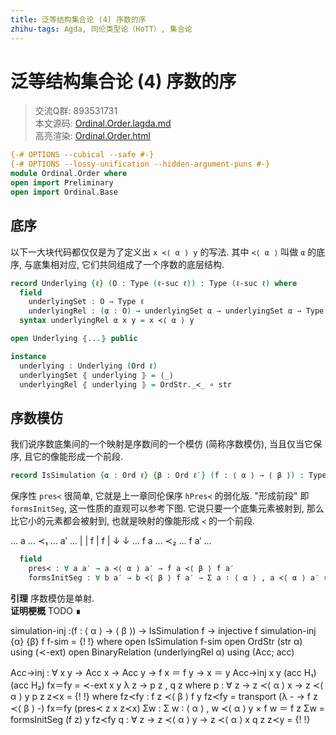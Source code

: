 ```yaml
---
title: 泛等结构集合论 (4) 序数的序
zhihu-tags: Agda, 同伦类型论（HoTT）, 集合论
---
```


# 泛等结构集合论 (4) 序数的序

> 交流Q群: 893531731  
> 本文源码: [Ordinal.Order.lagda.md](https://github.com/choukh/USST/blob/main/src/Ord/Order.lagda.md)  
> 高亮渲染: [Ordinal.Order.html](https://choukh.github.io/USST/Ord.Order.html)  

```agda
{-# OPTIONS --cubical --safe #-}
{-# OPTIONS --lossy-unification --hidden-argument-puns #-}
module Ordinal.Order where
open import Preliminary
open import Ordinal.Base
```

## 底序

以下一大块代码都仅仅是为了定义出 `x ≺⟨ α ⟩ y` 的写法. 其中 `≺⟨ α ⟩` 叫做 `α` 的底序, 与底集相对应, 它们共同组成了一个序数的底层结构.

```agda
record Underlying {ℓ} (O : Type (ℓ-suc ℓ)) : Type (ℓ-suc ℓ) where
  field
    underlyingSet : O → Type ℓ
    underlyingRel : (α : O) → underlyingSet α → underlyingSet α → Type ℓ
  syntax underlyingRel α x y = x ≺⟨ α ⟩ y

open Underlying ⦃...⦄ public

instance
  underlying : Underlying (Ord ℓ)
  underlyingSet ⦃ underlying ⦄ = ⟨_⟩
  underlyingRel ⦃ underlying ⦄ = OrdStr._≺_ ∘ str
```

## 序数模仿

我们说序数底集间的一个映射是序数间的一个模仿 (简称序数模仿), 当且仅当它保序, 且它的像能形成一个前段.

```agda
record IsSimulation {α : Ord ℓ} {β : Ord ℓ′} (f : ⟨ α ⟩ → ⟨ β ⟩) : Type (ℓ ⊔ ℓ′) where
```

保序性 `pres≺` 很简单, 它就是上一章同伦保序 `hPres≺` 的弱化版. "形成前段" 即 `formsInitSeg`, 这一性质的直观可以参考下图. 它说只要一个底集元素被射到, 那么比它小的元素都会被射到, 也就是映射的像能形成 `≺` 的一个前段.

... a   ... ≺₁ ... a′  ...
    |              |
  f |            f |
    ↓              ↓
... f a ... ≺₂ ... f a′ ...

```agda
  field
    pres≺ : ∀ a a′ → a ≺⟨ α ⟩ a′ → f a ≺⟨ β ⟩ f a′
    formsInitSeg : ∀ b a′ → b ≺⟨ β ⟩ f a′ → Σ a ∶ ⟨ α ⟩ , a ≺⟨ α ⟩ a′ × f a ＝ b
```

**引理** 序数模仿是单射.  
**证明梗概** TODO ∎


simulation-inj :(f : ⟨ α ⟩ → ⟨ β ⟩) → IsSimulation f → injective f
simulation-inj {α} {β} f f-sim = {!   !}
  where
  open IsSimulation f-sim
  open OrdStr (str α) using (≺-ext)
  open BinaryRelation (underlyingRel α) using (Acc; acc)

  Acc→inj : ∀ x y → Acc x → Acc y → f x ＝ f y → x ＝ y
  Acc→inj x y (acc H₁) (acc H₂) fx＝fy = ≺-ext x y λ z → p z , q z
    where
    p : ∀ z → z ≺⟨ α ⟩ x → z ≺⟨ α ⟩ y
    p z z≺x = {!   !}
      where
      fz≺fy : f z ≺⟨ β ⟩ f y
      fz≺fy = transport (λ - → f z ≺⟨ β ⟩ -) fx＝fy (pres≺ z x z≺x)
      Σw : Σ w ∶ ⟨ α ⟩ , w ≺⟨ α ⟩ y × f w ＝ f z
      Σw = formsInitSeg (f z) y fz≺fy
    q : ∀ z → z ≺⟨ α ⟩ y → z ≺⟨ α ⟩ x
    q z z≺y = {!   !}

